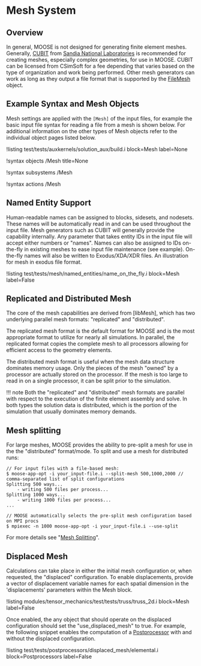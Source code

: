 # Mesh System

## Overview
In general, MOOSE is not designed for generating finite element meshes. Generally, [CUBIT](https://cubit.sandia.gov/)
from [Sandia National Laboratories](http://www.sandia.gov/) is recommended for creating meshes, especially complex geometries,
for use in MOOSE. CUBIT can be licensed from CSimSoft for a fee depending that varies based on the type of organization
and work being performed. Other mesh generators can work as long as they output a file format that is supported by
the [FileMesh](framework/FileMesh.md) object.

## Example Syntax and Mesh Objects
Mesh settings are applied with the `[Mesh]` of the input files, for example the basic input file syntax for reading
a file from a mesh is shown below. For additional information on the other types of Mesh objects refer to the
individual object pages listed below.

!listing test/tests/auxkernels/solution_aux/build.i block=Mesh label=None

!syntax objects /Mesh title=None

!syntax subsystems /Mesh

!syntax actions /Mesh

## Named Entity Support

Human-readable names can be assigned to blocks, sidesets, and nodesets. These names will be automatically read in and
can be used throughout the input file. Mesh generators such as CUBIT will generally provide the capability internally.
Any parameter that takes entity IDs in the input file will accept either numbers or "names". Names can also be
assigned to IDs on-the-fly in existing meshes to ease input file maintenance (see example). On-the-fly names will
also be written to Exodus/XDA/XDR files. An illustration for mesh in exodus file format.

!listing test/tests/mesh/named_entities/name_on_the_fly.i block=Mesh label=False

## Replicated and Distributed Mesh

The core of the mesh capabilities are derived from [libMesh], which has two underlying
parallel mesh formats: "replicated" and "distributed".

The replicated mesh format is the default format for MOOSE and is the most appropriate format to utilize for nearly
all simulations. In parallel, the replicated format copies the complete mesh to all processors allowing for efficient
access to the geometry elements.

The distributed mesh format is useful when the mesh data structure dominates memory usage. Only the pieces of the
mesh "owned" by a processor are actually stored on the processor. If the mesh is too large to read in on a single
processor, it can be split prior to the simulation.

!!! note
    Both the "replicated" and "distributed" mesh formats are parallel with respect to the execution of the finite
    element assembly and solve. In both types the solution data is distributed, which is the portion of the simulation
    that usually dominates memory demands.

## Mesh splitting

For large meshes, MOOSE provides the ability to pre-split a mesh for use in the the "distributed"
format/mode.  To split and use a mesh for distributed runs:

```
// For input files with a file-based mesh:
$ moose-app-opt -i your_input-file.i --split-mesh 500,1000,2000 // comma-separated list of split configurations
Splitting 500 ways...
    - writing 500 files per process...
Splitting 1000 ways...
    - writing 1000 files per process...
...

// MOOSE automatically selects the pre-split mesh configuration based on MPI procs
$ mpiexec -n 1000 moose-app-opt -i your_input-file.i --use-split
```

For more details see "[Mesh Splitting](/Mesh/splitting.md)".


## Displaced Mesh

Calculations can take place in either the initial mesh configuration or, when requested, the "displaced"
configuration. To enable displacements, provide a vector of displacement variable names for each spatial dimension in
the 'displacements' parameters within the Mesh block.

!listing modules/tensor_mechanics/test/tests/truss/truss_2d.i block=Mesh label=False

Once enabled, the any object that should operate on the displaced configuration should set the "use_displaced_mesh" to
true. For example, the following snippet enables the computation of a [Postprocessor](/Postprocessors/index.md)
with and without the displaced configuration.

!listing test/tests/postprocessors/displaced_mesh/elemental.i block=Postprocessors label=False
